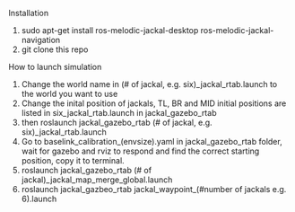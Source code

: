 Installation
1. sudo apt-get install ros-melodic-jackal-desktop ros-melodic-jackal-navigation
2. git clone this repo


How to launch simulation
1. Change the world name in (# of jackal, e.g. six)_jackal_rtab.launch to the world you want to use
2. Change the inital position of jackals, TL, BR and MID initial positions are listed in six_jackal_rtab.launch in jackal_gazebo_rtab
3. then     roslaunch jackal_gazebo_rtab (# of jackal, e.g. six)_jackal_rtab.launch 
4. Go to baselink_calibration_(envsize).yaml in jackal_gazebo_rtab folder, wait for gazebo and rviz to respond and find the correct starting position, copy it to terminal.
5. roslaunch jackal_gazebo_rtab (# of jackal)_jackal_map_merge_global.launch
6. roslaunch jackal_gazbeo_rtab jackal_waypoint_(#number of jackals e.g. 6).launch
